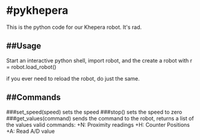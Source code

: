 #pykhepera
=========

This is the python code for our Khepera robot. It's rad. 

##Usage
---------
Start an interactive python shell, import robot, and the create a
robot with r = robot.load_robot()

if you ever need to reload the robot, do just the same.


##Commands
---------
###set_speed(speed)
sets the speed
###stop()
sets the speed to zero
###get_values(command)
sends the command to the robot, returns a list of the values
valid commands: 
+N: Proximity readings
+H: Counter Positions
+A: Read A/D value

